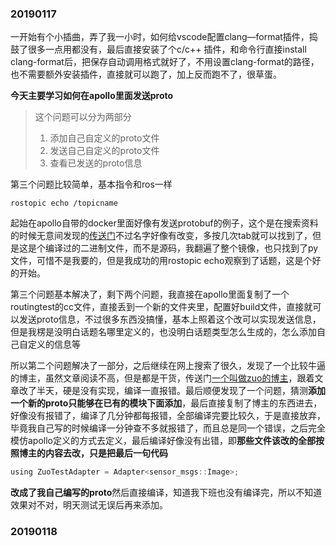 ### 20190117
一开始有个小插曲，弄了我一小时，如何给vscode配置clang—format插件，捣鼓了很多一点用都没有，最后直接安装了个c/c++ 插件，和命令行直接install clang-format后，把保存自动调用格式就好了，不用设置clang-format的路径，也不需要额外安装插件，直接就可以跑了，加上反而跑不了，很草蛋。

**今天主要学习如何在apollo里面发送proto**
> 这个问题可以分为两部分
> 
>1. 添加自己自定义的proto文件
>2. 发送自己自定义的proto文件
>3. 查看已发送的proto信息

第三个问题比较简单，基本指令和ros一样
```
rostopic echo /topicname
```
起始在apollo自带的docker里面好像有发送protobuf的例子，这个是在搜索资料的时候无意间发现的[传送门](http://blog.sina.com.cn/s/blog_a45145650102xjym.html)不过名字好像有改变，多按几次tab就可以找到了，但是这是个编译过的二进制文件，而不是源码，我翻遍了整个镜像，也只找到了py文件，可惜不是我要的，但是我成功的用rostopic echo观察到了话题，这是个好的开始。

第三个问题基本解决了，剩下两个问题，我直接在apollo里面复制了一个routingtest的cc文件，直接丢到一个新的文件夹里，配置好build文件，直接就可以发送proto信息，不过很多东西没搞懂，基本上照着这个改可以实现发送信息，但是我楞是没明白话题名哪里定义的，也没明白话题类型怎么生成的，怎么添加自己自定义的信息等

所以第二个问题解决了一部分，之后继续在网上搜索了很久，发现了一个比较牛逼的博主，虽然文章阅读不高，但是都是干货，传送门[一个叫做zuo的博主](https://blog.csdn.net/u012423865/article/category/7576006)，跟着文章改了半天，硬是没有实现，编译一直报错。最后顺便发现了一个问题，猜测**添加一个新的proto只能够在已有的模块下面添加**，最后直接复制了博主的东西进去，好像没有报错了，编译了几分钟都每报错，全部编译完要比较久，于是直接放弃，毕竟我自己写的时候编译一分钟查不多就报错了，而且总是同一个错误，之后完全模仿apollo定义的方式去定义，最后编译好像没有出错，即**那些文件该改的全部按照博主的内容去改，只是把最后一句代码**
```c
using ZuoTestAdapter = Adapter<sensor_msgs::Image>;
```
**改成了我自己编写的proto**然后直接编译，知道我下班也没有编译完，所以不知道效果对不对，明天测试无误后再来添加。

### 20190118

